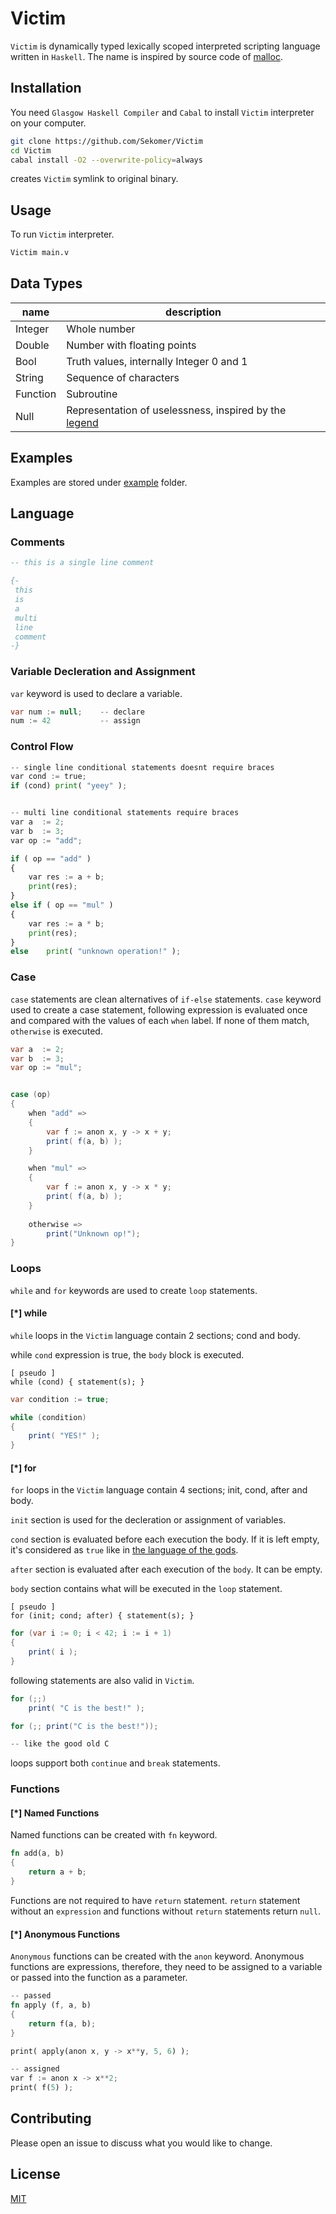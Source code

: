 # **Victim**

`Victim` is dynamically typed lexically scoped interpreted scripting language written in `Haskell`. The name is inspired by source code of [malloc](https://code.woboq.org/userspace/glibc/malloc/malloc.c.html#3038).

## **Installation**

You need `Glasgow Haskell Compiler` and `Cabal` to install `Victim` interpreter on your computer.

```bash
git clone https://github.com/Sekomer/Victim
cd Victim
cabal install -O2 --overwrite-policy=always 
```
creates `Victim` symlink to original binary.

## **Usage**
To run `Victim` interpreter.
```sh
Victim main.v
```

## **Data Types**

| name     | description                                |
| -------- | ------------------------------------------ |
| Integer  | Whole number                               | 
| Double   | Number with floating points                |
| Bool     | Truth values, internally Integer 0 and 1   |
| String   | Sequence of characters                     |
| Function | Subroutine                                 |
| Null     | Representation of uselessness, inspired by the [legend](https://en.wikipedia.org/wiki/JavaScript) |

## **Examples**
Examples are stored under [example](https://github.com/Sekomer/Victim/tree/main/examples) folder.

## **Language**

### **Comments**
```Haskell
-- this is a single line comment

{-
 this
 is
 a
 multi
 line
 comment
-}
```
### **Variable Decleration and Assignment**
`var` keyword is used to declare a variable.
```csharp
var num := null;    -- declare
num := 42           -- assign
```

### **Control Flow**
```python
-- single line conditional statements doesnt require braces
var cond := true;
if (cond) print( "yeey" );


-- multi line conditional statements require braces
var a  := 2;
var b  := 3;
var op := "add";

if ( op == "add" )
{
    var res := a + b;
    print(res);
}
else if ( op == "mul" )
{
    var res := a * b;
    print(res);
}
else    print( "unknown operation!" );

```

### **Case**
`case` statements are clean alternatives of `if-else` statements. `case` keyword used to create a case statement, following expression is evaluated once and compared with the values of each `when` label. If none of them match, `otherwise` is executed.

```cs
var a  := 2;
var b  := 3;
var op := "mul";


case (op)
{
    when "add" =>
    {
        var f := anon x, y -> x + y;
        print( f(a, b) );
    }

    when "mul" =>
    {
        var f := anon x, y -> x * y;
        print( f(a, b) );
    }
    
    otherwise =>
        print("Unknown op!");
}
```

### **Loops**

`while` and `for` keywords are used to create `loop` statements.

#### **[*] while**

`while` loops in the `Victim` language contain 2 sections; cond and body. 

while `cond` expression is true, the `body` block is executed.

```
[ pseudo ]
while (cond) { statement(s); }
```

```cs
var condition := true;

while (condition)
{
    print( "YES!" );
}
```

#### **[*] for**

`for` loops in the `Victim` language contain 4 sections; init, cond, after and body. 

`init` section is used for the decleration or assignment of variables.

`cond` section is evaluated before each execution the body. If it is left empty, it's considered as `true` like in [the language of the gods](https://en.wikipedia.org/wiki/C_(programming_language)).

`after` section is evaluated after each execution of the `body`. It can be empty.

`body` section contains what will be executed in the `loop` statement.

```
[ pseudo ]
for (init; cond; after) { statement(s); }
```

```cs
for (var i := 0; i < 42; i := i + 1)
{
    print( i );
}
```

following statements are also valid in `Victim`.
```cs
for (;;)
    print( "C is the best!" );

for (;; print("C is the best!"));

-- like the good old C
```

loops support both `continue` and `break` statements.



### **Functions**

#### **[*] Named Functions** 

Named functions can be created with `fn` keyword. 
```rust
fn add(a, b)
{
    return a + b;
}
```
Functions are not required to have `return` statement. `return` statement without an `expression` and functions without `return` statements return `null`.

#### **[*] Anonymous Functions** 
`Anonymous` functions can be created with the `anon` keyword. Anonymous functions are expressions, therefore, they need to be assigned to a variable or passed into the function as a parameter.

```rust
-- passed
fn apply (f, a, b)
{
    return f(a, b);
}

print( apply(anon x, y -> x**y, 5, 6) );
```

```rust
-- assigned
var f := anon x -> x**2;
print( f(5) );
```

## **Contributing**
Please open an issue to discuss what you would like to change.


## **License**
[MIT](https://choosealicense.com/licenses/mit/)